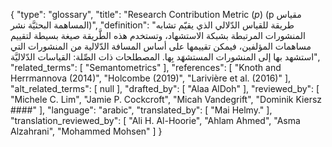 {
    "type": "glossary",
    "title": "Research Contribution Metric (*p*) (p مقياس المساهمة البحثيَّة نشر)",
    "definition": "طريقة للقياس الدّلالي الذي يقيّم تشابه المنشورات المرتبطة  بشبكة الاستشهاد، وتستخدم هذه الطَّريقة صيغة  بسيطة لتقييم مساهمات المؤلفين، فيمكن تقييمها على أساس المسافة الدّلالية من المنشورات التي استشهد بها إلى المنشورات المستشهَد بِها.  المصطلحات ذات الصِّلة: القياسات الدّلاليَّة",
    "related_terms": [
        "Semantometrics"
    ],
    "references": [
        "Knoth and Herrmannova (2014)",
        "Holcombe (2019)",
        "Larivière et al. (2016)"
    ],
    "alt_related_terms": [
        null
    ],
    "drafted_by": [
        "Alaa AlDoh"
    ],
    "reviewed_by": [
        "Michele C. Lim",
        "Jamie P. Cockcroft",
        "Micah Vandegrift",
        "Dominik Kiersz    ####"
    ],
    "language": "arabic",
    "translated_by": [
        "Mai Helmy."
    ],
    "translation_reviewed_by": [
        "Ali H. Al-Hoorie",
        "Ahlam Ahmed",
        "Asma Alzahrani",
        "Mohammed Mohsen"
    ]
}